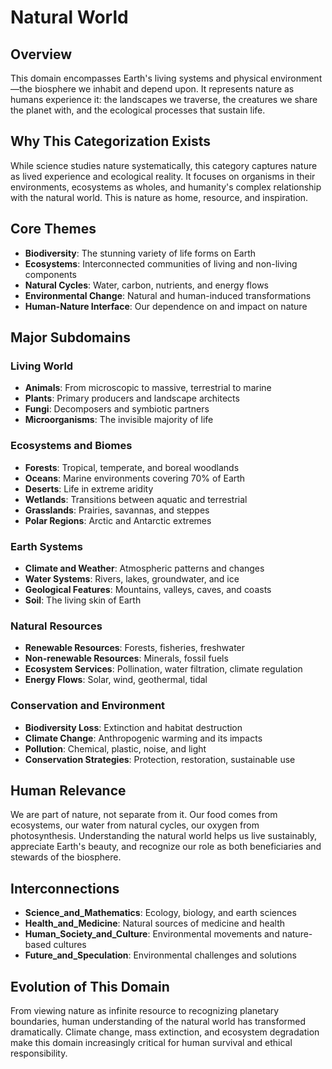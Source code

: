 # Natural World

## Overview
This domain encompasses Earth's living systems and physical environment—the biosphere we inhabit and depend upon. It represents nature as humans experience it: the landscapes we traverse, the creatures we share the planet with, and the ecological processes that sustain life.

## Why This Categorization Exists
While science studies nature systematically, this category captures nature as lived experience and ecological reality. It focuses on organisms in their environments, ecosystems as wholes, and humanity's complex relationship with the natural world. This is nature as home, resource, and inspiration.

## Core Themes
- **Biodiversity**: The stunning variety of life forms on Earth
- **Ecosystems**: Interconnected communities of living and non-living components
- **Natural Cycles**: Water, carbon, nutrients, and energy flows
- **Environmental Change**: Natural and human-induced transformations
- **Human-Nature Interface**: Our dependence on and impact on nature

## Major Subdomains

### Living World
- **Animals**: From microscopic to massive, terrestrial to marine
- **Plants**: Primary producers and landscape architects
- **Fungi**: Decomposers and symbiotic partners
- **Microorganisms**: The invisible majority of life

### Ecosystems and Biomes
- **Forests**: Tropical, temperate, and boreal woodlands
- **Oceans**: Marine environments covering 70% of Earth
- **Deserts**: Life in extreme aridity
- **Wetlands**: Transitions between aquatic and terrestrial
- **Grasslands**: Prairies, savannas, and steppes
- **Polar Regions**: Arctic and Antarctic extremes

### Earth Systems
- **Climate and Weather**: Atmospheric patterns and changes
- **Water Systems**: Rivers, lakes, groundwater, and ice
- **Geological Features**: Mountains, valleys, caves, and coasts
- **Soil**: The living skin of Earth

### Natural Resources
- **Renewable Resources**: Forests, fisheries, freshwater
- **Non-renewable Resources**: Minerals, fossil fuels
- **Ecosystem Services**: Pollination, water filtration, climate regulation
- **Energy Flows**: Solar, wind, geothermal, tidal

### Conservation and Environment
- **Biodiversity Loss**: Extinction and habitat destruction
- **Climate Change**: Anthropogenic warming and its impacts
- **Pollution**: Chemical, plastic, noise, and light
- **Conservation Strategies**: Protection, restoration, sustainable use

## Human Relevance
We are part of nature, not separate from it. Our food comes from ecosystems, our water from natural cycles, our oxygen from photosynthesis. Understanding the natural world helps us live sustainably, appreciate Earth's beauty, and recognize our role as both beneficiaries and stewards of the biosphere.

## Interconnections
- **Science_and_Mathematics**: Ecology, biology, and earth sciences
- **Health_and_Medicine**: Natural sources of medicine and health
- **Human_Society_and_Culture**: Environmental movements and nature-based cultures
- **Future_and_Speculation**: Environmental challenges and solutions

## Evolution of This Domain
From viewing nature as infinite resource to recognizing planetary boundaries, human understanding of the natural world has transformed dramatically. Climate change, mass extinction, and ecosystem degradation make this domain increasingly critical for human survival and ethical responsibility.